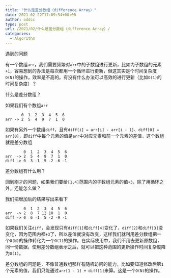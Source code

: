 ```yaml
---
title: "什么是差分数组（difference Array）"
date: 2021-02-22T17:09:54+08:00
author: oddcc
type: post
url: /2021/02/什么是差分数组（difference Array）/
categories:
  - Algorithm
---
```


遇到的问题

有一个数组`arr`，我们需要频繁对`arr`中的子数组进行更新，比如为子数组的元素`+1`，容易想到的办法是每次都用一个循环进行更新，但这其实是个时间复杂度`O(N)`的操作，效率是不高的。有没有什么办法可以高效的进行更新（比如`O(1)`的时间复杂度）？

什么是差分数组？

如果我们有个数组`arr`

```
       0  1  2  3  4  5  6
arr -> 2  5  4  9  7  1  0
```

如果有另外一个数组`diff`，且有`diff[i] = arr[i] - arr[i - 1]`、`diff[0] = arr[0]`，即`diff`中每个元素的值是`arr`中对应元素和前一个元素的差值，这个数组就是差分数组

```
        0  1  2  3  4  5  6
arr  -> 2  5  4  9  7  1  0
diff -> 0  3 -1  5 -2 -6 -1
```

差分数组有什么用？

回到刚才的问题，如果我们要给`[1,4]`范围内的子数组元素的值`+3`，除了用循环之外，还能怎么做？

我们把增加后的结果写出来看下

```
        0  1  2  3  4  5  6
arr  -> 2  8  7 12 10  1  0
diff -> 0  6 -1  5 -2 -9 -1
```

如果我们关注`diff`，会发现只有`diff[1]`和`diff[4]`变化了，`diff[2]`和`diff[3]`没变化，因为范围内都`+3`了，所以差值就没有改变，这样我们就利用差分数组把一个`O(N)`的操作转化为一个`O(1)`的操作。在实际使用中，我们不用去更新原数组，同一份数据，使用差分数组表示之后，就可以把这种范围的更新操作时间复杂度降为`O(1)`。

差分数组的问题是，不像普通数组那样有随机访问的能力，比如要知道修改后第`1`个元素的值，我们只能通过`arr[1 - 1] + diff[1]`来算。这是一个`O(N)`的操作。





